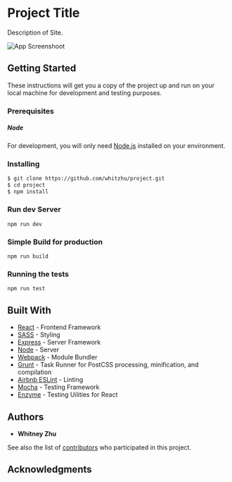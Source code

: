 # Project Title

Description of Site.

![App Screenshoot](link)

## Getting Started
These instructions will get you a copy of the project up and run on your local machine for development and testing purposes. 

### Prerequisites

##### Node
For development, you will only need [Node.js](http://nodejs.org/) installed on your environment. 

### Installing

```sh
$ git clone https://github.com/whitzhu/project.git
$ cd project
$ npm install
```


### Run dev Server

```
npm run dev
```

### Simple Build for production

```
npm run build
```

### Running the tests

```
npm run test
```

## Built With

* [React](https://facebook.github.io/react/) - Frontend Framework
* [SASS](http://sass-lang.com/) - Styling
* [Express](https://expressjs.com/) - Server Framework
* [Node](https://nodejs.org/) - Server
* [Webpack](https://webpack.github.io/) - Module Bundler
* [Grunt](https://gruntjs.com/) - Task Runner for PostCSS processing, minification, and compilation
* [Airbnb ESLint](https://github.com/airbnb/javascript/tree/master/packages/eslint-config-airbnb) - Linting
* [Mocha](https://mochajs.org/) - Testing Framework
* [Enzyme](https://mochajs.org/) - Testing Uilities for React

## Authors

* **Whitney Zhu** 

See also the list of [contributors](https://github.com/whitzhu/projectitle/contributors) who participated in this project.


## Acknowledgments





